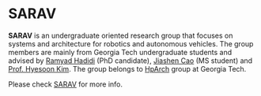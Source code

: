 # SARAV

__SARAV__ is an undergraduate oriented research group that focuses on systems and architecture for robotics and autonomous vehicles. The group members are mainly from Georgia Tech undergraduate students and advised by [Ramyad Hadidi](https://ramyadhadidi.github.io/) (PhD candidate), [Jiashen Cao](https://jiashenc.github.io/cv/) (MS student) and [Prof. Hyesoon Kim](https://www.cc.gatech.edu/~hyesoon/). The group belongs to [HpArch](http://comparch.gatech.edu/hparch/) group at Georgia Tech.

Please check [SARAV](http://comparch.gatech.edu/hparch/undergraduate_research/) for more info.
